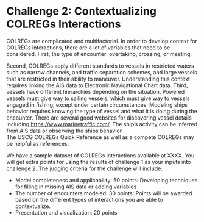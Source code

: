 # Challenge 2: Contextualizing COLREGs Interactions

COLREGs are complicated and multifactorial. In order to develop context for COLREGs interactions, there are a lot of variables that need to be considered. 
First, the type of encounter: overtaking, crossing, or meeting. 

Second, COLREGs apply different standards to vessels in restricted waters such as narrow channels, and traffic separation schemes, and large vessels that are restricted in their ability to maneuver. Understanding this context requires linking the AIS data to Electronic Navigational Chart data. 
Third, vessels have different hierarchies depending on the situation. Powered vessels must give way to sailing vessels, which must give way to vessels engaged in fishing, except under certain circumstances. Modeling ships behavior requires knowing the type of vessel and what it is doing during the encounter. There are several good websites for discovering vessel details including https://www.marinetraffic.com/. The ship’s activity can be inferred from AIS data or observing the ships behavior.   
The USCG COLREGs Quick Reference as well as a compete COLREGs may be helpful as references. 

We have a sample dataset of COLREGs interactions available at XXXX. You will get extra points for using the results of challenge 1 as your inputs into challenge 2. The judging criteria for the challenge will include: 
- Model completeness and applicability: 50 points: Developing techniques for filling in missing AIS data or adding variables
- The number of encounters modeled: 30 points: Points will be awarded based on the different types of interactions you are able to contextualize.
- Presentation and visualization: 20 points 
